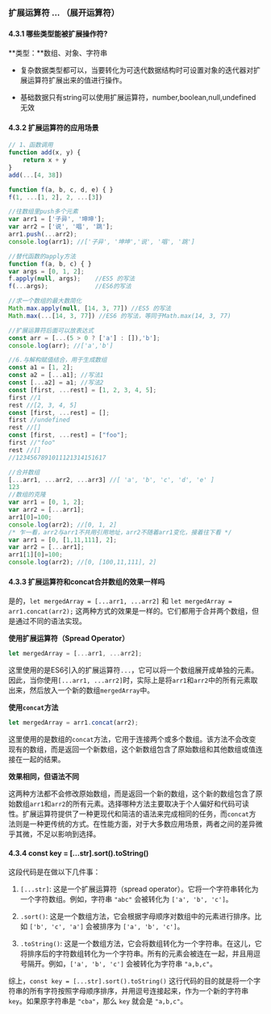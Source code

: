 ### 扩展运算符 ... （展开运算符）

#### 4.3.1 哪些类型能被扩展操作符?

**类型：**数组、对象、字符串

- 复杂数据类型都可以，当要转化为可迭代数据结构时可设置对象的迭代器对扩展运算符扩展出来的值进行操作。

- 基础数据只有string可以使用扩展运算符，number,boolean,null,undefined无效

#### 4.3.2 扩展运算符的应用场景

```js
// 1、函数调用
function add(x, y) {
	return x + y
}
add(...[4, 38])

function f(a, b, c, d, e) { }
f(1, ...[1, 2], 2, ...[3])

//往数组里push多个元素
var arr1 = ['子异', '坤坤'];
var arr2 = ['说', '唱', '跳'];
arr1.push(...arr2);
console.log(arr1); //['子异', '坤坤','说', '唱', '跳']

//替代函数的apply方法
function f(a, b, c) { }
var args = [0, 1, 2];
f.apply(null, args); 	//ES5 的写法
f(...args); 			//ES6的写法

//求一个数组的最大数简化
Math.max.apply(null, [14, 3, 77]) //ES5 的写法
Math.max(...[14, 3, 77]) //ES6 的写法，等同于Math.max(14, 3, 77)

//扩展运算符后面可以放表达式
const arr = [...(5 > 0 ? ['a'] : []),'b'];
console.log(arr); //['a','b']

//6.与解构赋值结合，用于生成数组
const a1 = [1, 2];
const a2 = [...a1]; //写法1
const [...a2] = a1; //写法2
const [first, ...rest] = [1, 2, 3, 4, 5];
first //1
rest //[2, 3, 4, 5]
const [first, ...rest] = [];
first //undefined
rest //[]
const [first, ...rest] = ["foo"];
first //"foo"
rest //[]
//1234567891011121314151617

//合并数组
[...arr1, ...arr2, ...arr3] //[ 'a', 'b', 'c', 'd', 'e' ]
123
//数组的克隆
var arr1 = [0, 1, 2];
var arr2 = [...arr1];
arr1[0]=100;
console.log(arr2); //[0, 1, 2]
/* 乍一看，arr2与arr1不共用引用地址，arr2不随着arr1变化，接着往下看 */
var arr1 = [0, [1,11,111], 2];
var arr2 = [...arr1];
arr1[1][0]=100;
console.log(arr2); //[0, [100,11,111], 2]
```

#### 4.3.3 扩展运算符和concat合并数组的效果一样吗

是的，`let mergedArray = [...arr1, ...arr2]` 和 `let mergedArray = arr1.concat(arr2);` 这两种方式的效果是一样的。它们都用于合并两个数组，但是通过不同的语法实现。

**使用扩展运算符（Spread Operator）**

```javascript
let mergedArray = [...arr1, ...arr2];
```

这里使用的是ES6引入的扩展运算符`...`，它可以将一个数组展开成单独的元素。因此，当你使用`[...arr1, ...arr2]`时，实际上是将`arr1`和`arr2`中的所有元素取出来，然后放入一个新的数组`mergedArray`中。

**使用`concat`方法**

```javascript
let mergedArray = arr1.concat(arr2);
```

这里使用的是数组的`concat`方法，它用于连接两个或多个数组。该方法不会改变现有的数组，而是返回一个新数组，这个新数组包含了原始数组和其他数组或值连接在一起的结果。

**效果相同，但语法不同**

这两种方法都不会修改原始数组，而是返回一个新的数组，这个新的数组包含了原始数组`arr1`和`arr2`的所有元素。选择哪种方法主要取决于个人偏好和代码可读性。扩展运算符提供了一种更现代和简洁的语法来完成相同的任务，而`concat`方法则是一种更传统的方式。在性能方面，对于大多数应用场景，两者之间的差异微乎其微，不足以影响到选择。

#### 4.3.4 const key = [...str].sort().toString()

这段代码是在做以下几件事：

1. `[...str]`: 这是一个扩展运算符（spread operator）。它将一个字符串转化为一个字符数组。例如，字符串 `"abc"` 会被转化为 `['a', 'b', 'c']`。

2. `.sort()`: 这是一个数组方法，它会根据字母顺序对数组中的元素进行排序。比如 `['b', 'c', 'a']` 会被排序为 `['a', 'b', 'c']`。

3. `.toString()`: 这是一个数组方法，它会将数组转化为一个字符串。在这儿，它将排序后的字符数组转化为一个字符串。所有的元素会被连在一起，并且用逗号隔开。例如，`['a', 'b', 'c']` 会被转化为字符串 `"a,b,c"`。

综上，`const key = [...str].sort().toString()` 这行代码的目的就是将一个字符串的所有字符按照字母顺序排序，并用逗号连接起来，作为一个新的字符串 `key`。如果原字符串是 `"cba"`，那么 `key` 就会是 `"a,b,c"`。